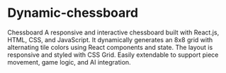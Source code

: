 # Dynamic-chessboard
 Chessboard A responsive and interactive chessboard built with React.js, HTML, CSS, and JavaScript. It dynamically generates an 8x8 grid with alternating tile colors using React components and state. The layout is responsive and styled with CSS Grid. Easily extendable to support piece movement, game logic, and AI integration.
